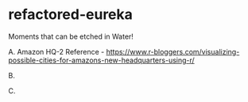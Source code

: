 # refactored-eureka
Moments that can be etched in Water!

A. Amazon HQ-2 Reference - 		https://www.r-bloggers.com/visualizing-possible-cities-for-amazons-new-headquarters-using-r/

B. 

C.


